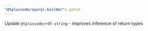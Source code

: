 ```yaml
---
"@tpluscode/sparql-builder": patch
---
```


Update `@tpluscode/rdf-string` - improves inference of return types
